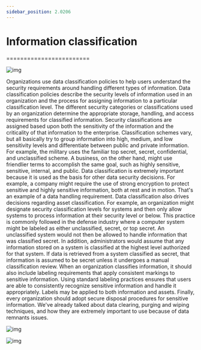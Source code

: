```yaml
---
sidebar_position: 2.0206
---
```


# Information classification
========================

![img](/img/2-02-06-01.png)

Organizations use data classification policies to help users understand the security requirements around handling different types of information. Data classification policies describe the security levels of information used in an organization and the process for assigning information to a particular classification level. The different security categories or classifications used by an organization determine the appropriate storage, handling, and access requirements for classified information. Security classifications are assigned based upon both the sensitivity of the information and the criticality of that information to the enterprise. Classification schemes vary, but all basically try to group information into high, medium, and low sensitivity levels and differentiate between public and private information. For example, the military uses the familiar top secret, secret, confidential, and unclassified scheme. A business, on the other hand, might use friendlier terms to accomplish the same goal, such as highly sensitive, sensitive, internal, and public. Data classification is extremely important because it is used as the basis for other data security decisions. For example, a company might require the use of strong encryption to protect sensitive and highly sensitive information, both at rest and in motion. That's an example of a data handling requirement. Data classification also drives decisions regarding asset classification. For example, an organization might designate security classification levels for systems and then only allow systems to process information at their security level or below. This practice is commonly followed in the defense industry where a computer system might be labeled as either unclassified, secret, or top secret. An unclassified system would not then be allowed to handle information that was classified secret. In addition, administrators would assume that any information stored on a system is classified at the highest level authorized for that system. If data is retrieved from a system classified as secret, that information is assumed to be secret unless it undergoes a manual classification review. When an organization classifies information, it should also include labeling requirements that apply consistent markings to sensitive information. Using standard labeling practices ensures that users are able to consistently recognize sensitive information and handle it appropriately. Labels may be applied to both information and assets. Finally, every organization should adopt secure disposal procedures for sensitive information. We've already talked about data clearing, purging and wiping techniques, and how they are extremely important to use because of data remnants issues.

![img](/img/2-02-06-02.png)

![img](/img/2-02-06-03.png)
